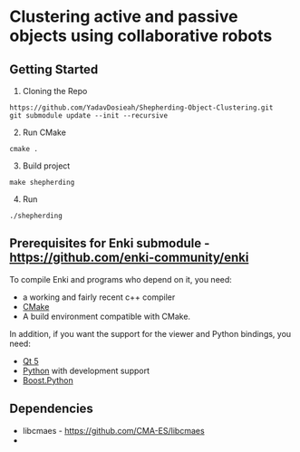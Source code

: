 # Clustering active and passive objects using collaborative robots

## Getting Started
1. Cloning the Repo
```
https://github.com/YadavDosieah/Shepherding-Object-Clustering.git
git submodule update --init --recursive
```
2. Run CMake 
```
cmake .
```
3. Build project
```
make shepherding
```
4. Run 
```
./shepherding
```

## Prerequisites for Enki submodule - https://github.com/enki-community/enki

To compile Enki and programs who depend on it, you need:
* a working and fairly recent c++ compiler
* [CMake](https://cmake.org/)
* A build environment compatible with CMake.

In addition, if you want the support for the viewer and Python bindings, you need:
* [Qt 5](https://qt.io)
* [Python](https://www.python.org/) with development support
* [Boost.Python](http://www.boost.org/doc/libs/1_65_1/libs/python/doc/html/)

## Dependencies
* libcmaes - https://github.com/CMA-ES/libcmaes
* 
